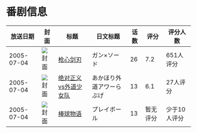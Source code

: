 # 番剧信息

|放送日期|封面|标题|日文标题|话数|评分|评分人数|
|---|---|---|---|---|---|---|
|2005-07-04|![封面](https://lain.bgm.tv/pic/cover/c/61/87/8539_z7my2.jpg)|[枪心剑刃](https://bangumi.tv/subject/8539)|ガン×ソード|26|7.2|651人评分|
|2005-07-04|![封面](https://lain.bgm.tv/pic/cover/c/4e/21/50681_61l0t.jpg)|[绝对正义vs外道少女队](https://bangumi.tv/subject/50681)|あかほり外道アワーらぶげ|13|6.1|27人评分|
|2005-07-04|![封面](https://lain.bgm.tv/pic/cover/c/31/f7/113899_AEOC7.jpg)|[棒球物语](https://bangumi.tv/subject/113899)|プレイボール|13|暂无评分|少于10人评分|
